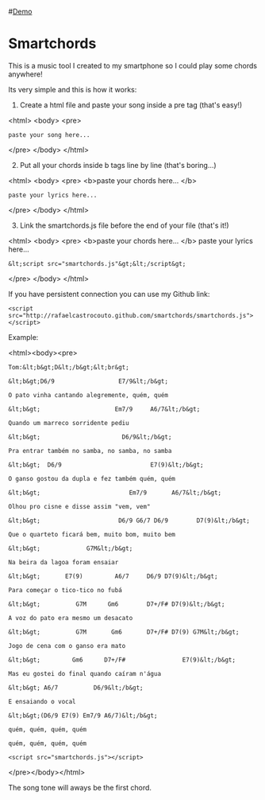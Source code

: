 #[Demo](http://rafaelcastrocouto.github.com/smartchords "Demo")

Smartchords
=======

This is a music tool I created to my smartphone so I could play some chords anywhere!

Its very simple and this is how it works:

1. Create a html file and paste your song inside a pre tag (that's easy!)

  &lt;html&gt; &lt;body&gt; &lt;pre&gt;
    
    paste your song here... 
    
  &lt;/pre&gt; &lt;/body&gt; &lt;/html&gt;
  
2. Put all your chords inside b tags line by line (that's boring...)

  &lt;html&gt; &lt;body&gt; &lt;pre&gt;
    &lt;b&gt;paste your chords here... &lt;/b&gt;
    
    paste your lyrics here...
    
  &lt;/pre&gt; &lt;/body&gt; &lt;/html&gt;
  
3. Link the smartchords.js file before the end of your file (that's it!)

  &lt;html&gt; &lt;body&gt; &lt;pre&gt;
    &lt;b&gt;paste your chords here... &lt;/b&gt;
    paste your lyrics here...
    
    &lt;script src="smartchords.js"&gt;&lt;/script&gt;
    
  &lt;/pre&gt; &lt;/body&gt; &lt;/html&gt;
  
If you have persistent connection you can use my Github link:

    <script src="http://rafaelcastrocouto.github.com/smartchords/smartchords.js"></script>

Example:

  &lt;html&gt;&lt;body&gt;&lt;pre&gt;
  
    Tom:&lt;b&gt;D&lt;/b&gt;&lt;br&gt;
    
    &lt;b&gt;D6/9                  E7/9&lt;/b&gt;
    
    O pato vinha cantando alegremente, quém, quém
    
    &lt;b&gt;                     Em7/9     A6/7&lt;/b&gt;
    
    Quando um marreco sorridente pediu
    
    &lt;b&gt;                       D6/9&lt;/b&gt;
    
    Pra entrar também no samba, no samba, no samba
    
    &lt;b&gt;  D6/9                         E7(9)&lt;/b&gt;
    
    O ganso gostou da dupla e fez também quém, quém
    
    &lt;b&gt;                         Em7/9       A6/7&lt;/b&gt;
    
    Olhou pro cisne e disse assim "vem, vem"
    
    &lt;b&gt;                      D6/9 G6/7 D6/9        D7(9)&lt;/b&gt;
    
    Que o quarteto ficará bem, muito bom, muito bem
    
    &lt;b&gt;             G7M&lt;/b&gt;
    
    Na beira da lagoa foram ensaiar
    
    &lt;b&gt;       E7(9)         A6/7     D6/9 D7(9)&lt;/b&gt;
    
    Para começar o tico-tico no fubá
    
    &lt;b&gt;          G7M      Gm6        D7+/F# D7(9)&lt;/b&gt;
    
    A voz do pato era mesmo um desacato
    
    &lt;b&gt;          G7M       Gm6       D7+/F# D7(9) G7M&lt;/b&gt;
    
    Jogo de cena com o ganso era mato
    
    &lt;b&gt;         Gm6      D7+/F#                E7(9)&lt;/b&gt;
    
    Mas eu gostei do final quando caíram n'água
    
    &lt;b&gt; A6/7          D6/9&lt;/b&gt;
    
    E ensaiando o vocal
    
    &lt;b&gt;(D6/9 E7(9) Em7/9 A6/7)&lt;/b&gt;
    
    quém, quém, quém, quém
    
    quém, quém, quém, quém
    
    <script src="smartchords.js"></script>
    
  &lt;/pre&gt;&lt;/body&gt;&lt;/html&gt;
  
The song tone will aways be the first chord.